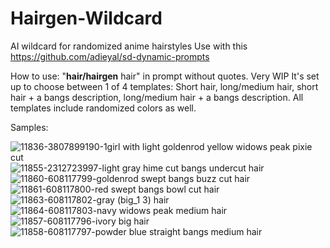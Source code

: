 # Hairgen-Wildcard
AI wildcard for randomized anime hairstyles
Use with this https://github.com/adieyal/sd-dynamic-prompts


How to use: 
"__hair/hairgen__ hair" in prompt without quotes. Very WIP
It's set up to choose between 1 of 4 templates: Short hair, long/medium hair, short hair + a bangs description, long/medium hair + a bangs description.
All templates include randomized colors as well.

Samples:

![11836-3807899190-1girl with light goldenrod yellow widows peak pixie cut](https://user-images.githubusercontent.com/78466408/216549704-8815e947-e8ed-4753-919d-875378c3d499.png)
![11855-2312723997-light gray hime cut bangs undercut hair](https://user-images.githubusercontent.com/78466408/216549745-9b1fd4a0-d6f9-47ca-80e4-ee5aeadf640e.png)
![11860-608117799-goldenrod swept bangs buzz cut hair](https://user-images.githubusercontent.com/78466408/216550198-a1d6513e-3924-487f-bc6e-6b547dbdf9a8.png)
![11861-608117800-red swept bangs bowl cut hair](https://user-images.githubusercontent.com/78466408/216550200-5de72c05-dc6a-4ad0-9d40-6deaa4c83801.png)
![11863-608117802-gray (big_1 3) hair](https://user-images.githubusercontent.com/78466408/216550203-c03e3788-062c-4873-b134-22cf98d7620d.png)
![11864-608117803-navy widows peak medium hair](https://user-images.githubusercontent.com/78466408/216550207-66d1e639-2001-499b-a504-8b84126c3b15.png)
![11857-608117796-ivory big hair](https://user-images.githubusercontent.com/78466408/216550208-10c825b3-7fdf-4cdf-a9f0-c4aeaa394520.png)
![11858-608117797-powder blue straight bangs medium hair](https://user-images.githubusercontent.com/78466408/216550209-a886fc2c-2347-4924-af7b-d4f6dbb45153.png)

